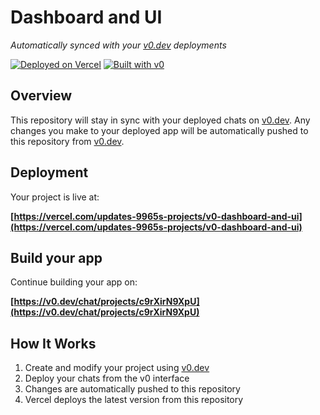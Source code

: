 # Dashboard and UI

*Automatically synced with your [v0.dev](https://v0.dev) deployments*

[![Deployed on Vercel](https://img.shields.io/badge/Deployed%20on-Vercel-black?style=for-the-badge&logo=vercel)](https://vercel.com/updates-9965s-projects/v0-dashboard-and-ui)
[![Built with v0](https://img.shields.io/badge/Built%20with-v0.dev-black?style=for-the-badge)](https://v0.dev/chat/projects/c9rXirN9XpU)

## Overview

This repository will stay in sync with your deployed chats on [v0.dev](https://v0.dev).
Any changes you make to your deployed app will be automatically pushed to this repository from [v0.dev](https://v0.dev).

## Deployment

Your project is live at:

**[https://vercel.com/updates-9965s-projects/v0-dashboard-and-ui](https://vercel.com/updates-9965s-projects/v0-dashboard-and-ui)**

## Build your app

Continue building your app on:

**[https://v0.dev/chat/projects/c9rXirN9XpU](https://v0.dev/chat/projects/c9rXirN9XpU)**

## How It Works

1. Create and modify your project using [v0.dev](https://v0.dev)
2. Deploy your chats from the v0 interface
3. Changes are automatically pushed to this repository
4. Vercel deploys the latest version from this repository
